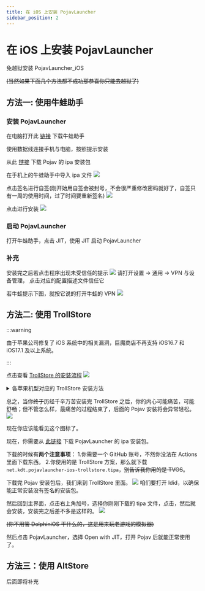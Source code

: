 ```yaml
---
title: 在 iOS 上安装 PojavLauncher
sidebar_position: 2
---
```


# 在 iOS 上安装 PojavLauncher

免越狱安装 PojavLauncher_iOS

~~(当然如果下面几个方法都不成功那恭喜你只能去越狱了)~~

## 方法一: 使用牛蛙助手

### 安装 PojavLauncher

在电脑打开此 [链接](https://ios222.com/) 下载牛蛙助手

使用数据线连接手机与电脑，按照提示安装

从此 [链接](https://github.com/PojavLauncherTeam/PojavLauncher_iOS/releases) 下载 Pojav 的 ipa 安装包

在手机上的牛蛙助手中导入 ipa 文件
![](_images/1.PNG)

点击签名进行自签(刚开始用自签会被封号，不会很严重修改密码就好了，自签只有一周的使用时间，过了时间要重新签名)
![](_images/2.PNG)

点击进行安装
![](_images/3.PNG)

### 启动 PojavLauncher

打开牛蛙助手，点击 JIT，使用 JIT 启动 PojavLauncher

### 补充

安装完之后若点击程序出现未受信任的提示
![](_images/trollstone_i.png)
请打开设置 → 通用 → VPN 与设备管理，
点击对应的配置描述文件信任它

若牛蛙提示下图，就按它说的打开牛蛙的 VPN
![](_images/4.PNG)

## 方法二: 使用 TrollStore

:::warning

由于苹果公司修复了 iOS 系统中的相关漏洞，巨魔商店不再支持 iOS16.7 和 iOS17.1 及以上系统。

:::

点击查看 [TrollStore 的安装流程](https://ios.cfw.guide/installing-trollstore/)
![](_images/trollstone_v.png)

<details>
  <summary>各苹果机型对应的 TrollStore 安装方法</summary>

安装 TrollStore 的方法因设备而异，这里简单分类了 TrollStore 的辅助工具。(iOS 版本号和 iPadOS 版本号按照相同版本号计算)

如果你是：

- iOS14-beta2～iOS14.8.1 的系统(A8～A11 处理器)
- iOS15.5 系统(A9～A11 处理器)
- iOS15.6 beta4～iOS15.6.1(A9～A11 处理器)
- iOS15.7～iOS15.8.2(A9～A17，M1～M2 处理器)
- iOS16 beta1～beta3(A9～A11 处理器)
- iOS16 beta4～iOS16.6.1(A9 以上，M1～M2 处理器)
- iOS17 beta1～beta4(A9～A11 处理器)

那么 [点此查看](https://ios.cfw.guide/installing-trollstore-trollinstallerx/) TrollInstallerX 的安装方法。
**(非常之复杂，怕麻烦的，没电脑的，没有苹果官方 Type C 转 Lighting 或者 C2C 的线的，但是又只能用这个方法安装 TrollStore 的劝退)**

如果你是：

- iOS14-beta2～iOS14.8.1的系统(A12 以上，M1～M2处理器)
- iOS15～iOS15.5 beta4(A8 以上，M1～M2 处理器)
- iOS15.5 系统(A12 以上，M1～M2 处理器)
- iOS15.6 beta4～iOS15.6.1(A12 以上，M1～M2 处理器)
- iOS16 beta1～beta3(A12 以上，M1～M2 处理器)

那么复制此链接到你的 Safari 浏览器地址栏
`itms-services://?action=download-manifest&url=https://jailbreaks.app/cdn/plists/TrollHelper.plist`
以此安装 TrollHelperOTA，然后**按顺序**点击 Register Persistence Helper 和 Install TrollStore 即可安装。**(期间可能黑屏或重启。)**

如果你是：

- iOS16.7RC(A9～A11 处理器)
- iOS17 beta5～iOS17.0(A9～A11 处理器)

那么你需要一个**已经越狱了**的苹果设备按照 [这个教程](https://ios.cfw.guide/installing-trollstore-trollhelper/) 使用 TrollHelper 安装 TrollStore。
~~(你手机都越狱了还用 TrollStore 干嘛，直接用其他 ipa/dpkg 包管理安装 Pojav~~

如果你是：

- iOS15.5(A8 处理器)
- iOS15.6 beta4～iOS15.6.1(A8 处理器)

那么 [点此查看](https://ios.cfw.guide/installing-trollstore-trollinstallermdc/) TrollInstallerMDC 的安装方法。
**(较复杂，怕麻烦的，没电脑的，没有苹果官方 Type C 转Lighting 或者 C2C 的线的，但是又只能用这个方法安装 TrollStore 的劝退)**

如果你是：

- iOS15.7.2～iOS15.8.2(A8处理器)

那么 [点此查看](https://ios.cfw.guide/installing-trollstore-trollmisaka) TrollMisaka 的安装方法。
**(也挺复杂，怕麻烦的，没电脑的，没有苹果官方 Type C 转 Lighting 或者 C2C 的线的，但是又只能用这个方法安装 TrollStore 的劝退)**

</details>

总之，当你~~终于~~历经千辛万苦安装完 TrollStore 之后，你的内心可能痛苦，可能舒畅；但不管怎么样，最痛苦的过程结束了，后面的 Pojav 安装将会异常轻松。
![](_images/troll-icon.jpg)

现在你应该能看见这个图标了。

现在，你需要从 [此链接](https://github.com/PojavLauncherTeam/PojavLauncher_iOS/actions) 下载 PojavLauncher 的 ipa 安装包。

下载的时候有**两个注意事项**：
1.你需要一个 GitHub 账号，不然你没法在 Actions 里面下载东西。
2.你使用的是 TrollStore 方案，那么就下载 `net.kdt.pojavlauncher-ios-trollstore.tipa`，~~别告诉我你用的是 TVOS~~。

下载完 Pojav 安装包后，我们来到 TrollStore 里面。
![](_images/troll-idid.PNG)
咱们要打开 ldid，以确保能正常安装没有签名的安装包。

然后回到主界面，点击右上角加号，选择你刚刚下载的 tipa 文件，点击，然后就会安装，安装完之后差不多是这样的。
![](_images/troll-ui.PNG)

~~(你不用管 DolphiniOS 干什么的，这是用来玩老游戏的模拟器)~~

然后点击 PojavLauncher，选择 Open with JIT，打开 Pojav 后就能正常使用了。

## 方法三：使用 AltStore

后面即将补充
